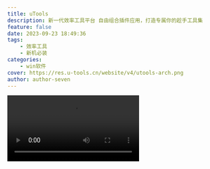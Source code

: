 ```yaml
---
title: uTools
description: 新一代效率工具平台 自由组合插件应用，打造专属你的趁手工具集
feature: false
date: 2023-09-23 18:49:36
tags:
    - 效率工具
    - 新机必装
categories:
    - win软件
cover: https://res.u-tools.cn/website/v4/utools-arch.png
author: author-seven
---
```

<video  controls>
    <source src="https://res.u-tools.cn/website/v4/utools-4-video.mp4" type="video/mp4">
</video>